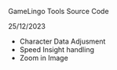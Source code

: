 GameLingo Tools Source Code

25/12/2023

- Character Data Adjusment
- Speed Insight handling
- Zoom in Image
